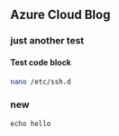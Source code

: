 ## Azure Cloud Blog
### just another test
#### Test code block
```bash
nano /etc/ssh.d
```
### new
`echo hello`
